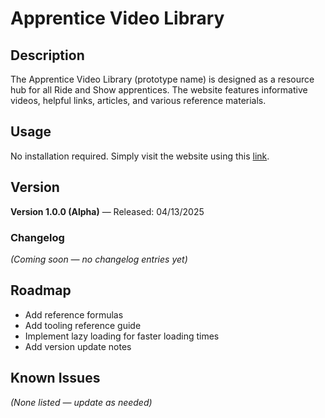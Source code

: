 # Apprentice Video Library

<!-- badges -->

## Description  
The Apprentice Video Library (prototype name) is designed as a resource hub for all Ride and Show apprentices. The website features informative videos, helpful links, articles, and various reference materials.

## Usage  
No installation required. Simply visit the website using this [link](https://sam-dejesus.github.io/P-TG/).

## Version  
**Version 1.0.0 (Alpha)** — Released: 04/13/2025

### Changelog  
*(Coming soon — no changelog entries yet)*

## Roadmap  
- Add reference formulas  
- Add tooling reference guide  
- Implement lazy loading for faster loading times
- Add version update notes

## Known Issues  
*(None listed — update as needed)*
